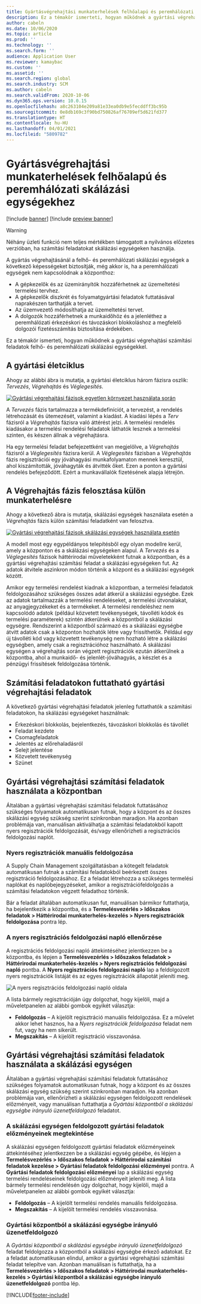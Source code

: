 ```yaml
---
title: Gyártásvégrehajtási munkaterhelések felhőalapú és peremhálózati skálázási egységekhez
description: Ez a témakör ismerteti, hogyan működnek a gyártási végrehajtási számítási feladatok felhő- és peremhálózati skálázási egységekkel.
author: cabeln
ms.date: 10/06/2020
ms.topic: article
ms.prod: ''
ms.technology: ''
ms.search.form: ''
audience: Application User
ms.reviewer: kamaybac
ms.custom: ''
ms.assetid: ''
ms.search.region: global
ms.search.industry: SCM
ms.author: cabeln
ms.search.validFrom: 2020-10-06
ms.dyn365.ops.version: 10.0.15
ms.openlocfilehash: a8c263104e209a81e33ea0db9e5fecddff3bc95b
ms.sourcegitcommit: 0e8db169c3f90bd750826af76709ef5d621fd377
ms.translationtype: HT
ms.contentlocale: hu-HU
ms.lasthandoff: 04/01/2021
ms.locfileid: "5809782"
---
```

# <a name="manufacturing-execution-workloads-for-cloud-and-edge-scale-units"></a>Gyártásvégrehajtási munkaterhelések felhőalapú és peremhálózati skálázási egységekhez

[!include [banner](../includes/banner.md)]
[!include [preview banner](../includes/preview-banner.md)]

> [!WARNING]
> Néhány üzleti funkció nem teljes mértékben támogatott a nyilvános előzetes verzióban, ha számítási feladatokat skálázási egységeken használja.

A gyártás végrehajtásánál a felhő- és peremhálózati skálázási egységek a következő képességeket biztosítják, még akkor is, ha a peremhálózati egységek nem kapcsolódnak a központhoz:

- A gépkezelők és az üzemirányítók hozzáférhetnek az üzemeltetési termelési tervhez.
- A gépkezelők diszkrét és folyamatgyártási feladatok futtatásával naprakészen tarthatják a tervet.
- Az üzemvezető módosíthatja az üzemeltetési tervet.
- A dolgozók hozzáférhetnek a munkaidőhöz és a jelenléthez a peremhálózati érkezéskori és távozáskori blokkoláshoz a megfelelő dolgozói fizetésszámítás biztosítása érdekében.

Ez a témakör ismerteti, hogyan működnek a gyártási végrehajtási számítási feladatok felhő- és peremhálózati skálázási egységekkel.

## <a name="the-manufacturing-lifecycle"></a>A gyártási életciklus

Ahogy az alábbi ábra is mutatja, a gyártási életciklus három fázisra oszlik: *Tervezés*, *Végrehajtás* és *Véglegesítés*.

[![Gyártási végrehajtási fázisok egyetlen környezet használata során](media/mes-phases.png "Gyártási végrehajtási fázisok egyetlen környezet használata során")](media/mes-phases-large.png)

A _Tervezés_ fázis tartalmazza a termékdefiníciót, a tervezést, a rendelés létrehozását és ütemezését, valamint a kiadást. A kiadási lépés a _Terv_ fázisról a _Végrehajtás_ fázisra való áttérést jelzi. A termelési rendelés kiadásakor a termelési rendelési feladatok láthatók lesznek a termelési szinten, és készen állnak a végrehajtásra.

Ha egy termelési feladat befejezettként van megjelölve, a _Végrehajtás_ fázisról a _Véglegesítés_ fázisra kerül. A _Véglegesítés_ fázisban a *Végrehajtás* fázis regisztrációi egy jóváhagyási munkafolyamaton mennek keresztül, ahol kiszámították, jóváhagyták és átvitték őket. Ezen a ponton a gyártási rendelés befejeződött. Ezért a munkavállalók fizetésének alapja létrejön.

## <a name="splitting-the-execute-phase-into-a-separate-workload"></a>A Végrehajtás fázis felosztása külön munkaterhelésre

Ahogy a következő ábra is mutatja, skálázási egységek használata esetén a _Végrehajtás_ fázis külön számítási feladatként van felosztva.

[![Gyártási végrehajtási fázisok skálázási egységek használata esetén](media/mes-phases-workloads.png "Gyártási végrehajtási fázisok skálázási egységek használata esetén")](media/mes-phases-workloads-large.png)

A modell most egy egypéldányos telepítésből egy olyan modellre kerül, amely a központon és a skálázási egységeken alapul. A _Tervezés_ és a _Véglegesítés_ fázisok háttérirodai műveletekként futnak a központban, és a gyártási végrehajtási számítási feladat a skálázási egységeken fut. Az adatok átvitele aszinkron módon történik a központ és a skálázási egységek között.

Amikor egy termelési rendelést kiadnak a központban, a termelési feladatok feldolgozásához szükséges összes adat átkerül a skálázási egységbe. Ezek az adatok tartalmazzák a termelési rendeléseket, a termelési útvonalakat, az anyagjegyzékeket és a termékeket. A termelési rendeléshez nem kapcsolódó adatok (például közvetett tevékenységek, távolléti kódok és termelési paraméterek) szintén átkerülnek a központból a skálázási egységre. Rendszerint a központból származó és a skálázási egységbe átvitt adatok csak a központon hozhatók létre vagy frissíthetők. Például egy új távolléti kód vagy közvetett tevékenység nem hozható létre a skálázási egységben, amely csak a regisztrációhoz használható. A skálázási egységen a végrehajtás során végzett regisztrációk ezután átkerülnek a központba, ahol a munkaidő- és jelenlét-jóváhagyás, a készlet és a pénzügyi frissítések feldolgozása történik.

## <a name="manufacturing-execution-tasks-that-can-be-run-on-workloads"></a>Számítási feladatokon futtatható gyártási végrehajtási feladatok

A következő gyártási végrehajtási feladatok jelenleg futtathatók a számítási feladatokon, ha skálázási egységeket használnak:

- Érkezéskori blokkolás, bejelentkezés, távozáskori blokkolás és távollét
- Feladat kezdete
- Csomagfeladatok
- Jelentés az előrehaladásról
- Selejt jelentése
- Közvetett tevékenység
- Szünet

## <a name="working-with-manufacturing-execution-workloads-on-the-hub"></a>Gyártási végrehajtási számítási feladatok használata a központban

Általában a gyártási végrehajtási számítási feladatok futtatásához szükséges folyamatok automatikusan futnak, hogy a központ és az összes skálázási egység szükség szerint szinkronban maradjon. Ha azonban problémája van, manuálisan aktiválhatja a számítási feladatokból kapott nyers regisztrációk feldolgozását, és/vagy ellenőrizheti a regisztrációs feldolgozási naplót.

### <a name="manually-process-raw-registrations"></a>Nyers regisztrációk manuális feldolgozása

A Supply Chain Management szolgáltatásban a kötegelt feladatok automatikusan futnak a számítási feladatokból beérkezett összes regisztráció feldolgozásához. Ez a feladat létrehozza a szükséges termelési naplókat és naplóbejegyzéseket, amikor a regisztrációfeldolgozás a számítási feladatokon végzett feladathoz történik.

Bár a feladat általában automatikusan fut, manuálisan bármikor futtathatja, ha bejelentkezik a központba, és a **Termelésvezérlés \> Időszakos feladatok  \> Háttérirodai munkaterhelés-kezelés \> Nyers regisztrációk feldolgozása** pontra lép.

### <a name="check-the-raw-registration-processing-log"></a>A nyers regisztrációs feldolgozási napló ellenőrzése

A regisztrációs feldolgozási napló áttekintéséhez jelentkezzen be a központba, és lépjen a **Termelésvezérlés \> Időszakos feladatok \> Háttérirodai munkaterhelés-kezelés \> Nyers regisztrációs feldolgozási napló** pontba. A **Nyers regisztrációs feldolgozási napló** lap a feldolgozott nyers regisztrációk listáját és az egyes regisztrációk állapotát jeleníti meg.

![A nyers regisztrációs feldolgozási napló oldala](media/mes-processing-log.png "A nyers regisztrációs feldolgozási napló oldala")

A lista bármely regisztrációján úgy dolgozhat, hogy kijelöli, majd a műveletpanelen az alábbi gombok egyikét választja:

- **Feldolgozás** – A kijelölt regisztráció manuális feldolgozása. Ez a művelet akkor lehet hasznos, ha a _Nyers regisztrációk feldolgozása_ feladat nem fut, vagy ha nem sikerült.
- **Megszakítás** – A kijelölt regisztráció visszavonása.

## <a name="working-with-manufacturing-execution-workloads-on-a-scale-unit"></a>Gyártási végrehajtási számítási feladatok használata a skálázási egységen

Általában a gyártási végrehajtási számítási feladatok futtatásához szükséges folyamatok automatikusan futnak, hogy a központ és az összes skálázási egység szükség szerint szinkronban maradjon. Ha azonban problémája van, ellenőrizheti a skálázási egységen feldolgozott rendelések előzményeit, vagy manuálisan futtathatja a _Gyártási központból a skálázási egységbe irányuló üzenetfeldolgozó_ feladatot.

### <a name="view-the-history-of-manufacturing-jobs-that-have-been-processed-on-a-scale-unit"></a>A skálázási egységen feldolgozott gyártási feladatok előzményeinek megtekintése

A skálázási egységen feldolgozott gyártási feladatok előzményeinek áttekintéséhez jelentkezzen be a skálázási egység gépébe, és lépjen a **Termelésvezérlés \> Időszakos feladatok \> Háttérirodai számítási feladatok kezelése \> Gyártási feladatok feldolgozási előzményei** pontra. A **Gyártási feladatok feldolgozási előzményei** lap a skálázási egység termelési rendeléseinek feldolgozási előzményeit jeleníti meg. A lista bármely termelési rendelésén úgy dolgozhat, hogy kijelöli, majd a műveletpanelen az alábbi gombok egyikét választja:

- **Feldolgozás** – A kijelölt termelési rendelés manuális feldolgozása.
- **Megszakítás** – A kijelölt termelési rendelés visszavonása.

### <a name="manufacturing-hub-to-scale-unit-message-processor-job"></a>Gyártási központból a skálázási egységbe irányuló üzenetfeldolgozó

A _Gyártási központból a skálázási egységbe irányuló üzenetfeldolgozó_ feladat feldolgozza a központból a skálázási egységbe érkező adatokat. Ez a feladat automatikusan elindul, amikor a gyártási végrehajtási számítási feladat telepítve van. Azonban manuálisan is futtathatja, ha a **Termelésvezérlés \> Időszakos feladatok \> Háttérirodai munkaterhelés-kezelés \> Gyártási központból a skálázási egységbe irányuló üzenetfeldolgozó** pontba lép.


[!INCLUDE[footer-include](../../includes/footer-banner.md)]
